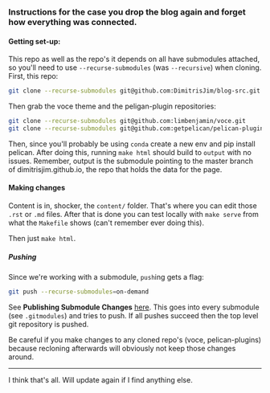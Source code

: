 ### Instructions for the case you drop the blog again and forget how everything was connected.

#### Getting set-up:

This repo as well as the repo's it depends on all have submodules attached, so you'll need to use `--recurse-submodules` (was `--recursive`) when cloning. First, this repo:

```bash
git clone --recurse-submodules git@github.com:DimitrisJim/blog-src.git
```
Then grab the voce theme and the peligan-plugin repositories:
```bash
git clone --recurse-submodules git@github.com:limbenjamin/voce.git
git clone --recurse-submodules git@github.com:getpelican/pelican-plugins
```

Then, since you'll probably be using `conda` create a new env and pip install
pelican. After doing this, running `make html` should build to `output` with no
issues. Remember, output is the submodule pointing to the master branch of
dimitrisjim.github.io, the repo that holds the data for the page.

#### Making changes

Content is in, shocker, the `content/` folder. That's where you can edit those
`.rst` or `.md` files. After that is done you can test locally with `make serve`
from what the `Makefile` shows (can't remember ever doing this).

Then just `make html`.

##### Pushing

Since we're working with a submodule, `push`ing gets a flag:

```bash
git push --recurse-submodules=on-demand
```
See **Publishing Submodule Changes** [here][1]. This goes into every submodule
(see `.gitmodules`) and tries to push. If all pushes succeed then the top
level git repository is pushed.

Be careful if you make changes to any cloned repo's (voce, pelican-plugins)
because recloning afterwards will obviously not keep those changes around.

---

I think that's all. Will update again if I find anything else.

[1]: https://git-scm.com/book/en/v2/Git-Tools-Submodules
